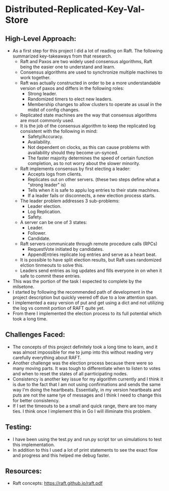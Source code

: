 # Distributed-Replicated-Key-Val-Store

## High-Level Approach:

- As a first step for this project I did a lot of reading on Raft. The following summarized key-takeaways from that research.
  - Raft and Paxos are two widely used consensus algorithms, Raft being the easier one to understand and learn.
  - Consensus algorithms are used to synchronize multiple machines to work together.
  - Raft was actually constructed in order to be a more understandable version of paxos and differs in the following roles:
    - Strong leader. 
    - Randomized timers to elect new leaders.
    - Membership changes to allow clusters to operate as usual in the midst of config changes.
  - Replicated state machines are the way that consensus algorithms are msot commonly used.
  - It is the job of the consensus algorithm to keep the replicated log consistent with the following in mind:
    - Safety/Accuracy.
    - Availability.
    - Not dependent on clocks, as this can cause problems with availability should they become un-synced.
    - The faster majority determines the speed of certain function completion, as to not worry about the slower minority.
  - Raft implements consensus by first electing a leader:
    - Accepts logs from clients.
    - Replicates out on other servers. (these two steps define what a "strong leader" is)
    - Tells when it is safe to applu log entries to their state machines. 
    - If a leader fails or disconnects, a new election process starts.
  - The leader problem addresses 3 sub-problems:
    - Leader election.
    - Log Replication.
    - Safety.
  - A server can be one of 3 states:
    - Leader.
    - Follower.
    - Candidate.
  - Raft servers communicate through remote procedure calls (RPCs)
    - RequestVote initiated by candidates.
    - AppendEntries replicate log entries and serve as a heart beat.
  - It is possible to have split election results, but Raft uses randomized elction tinmeouts to solve this. 
  - Leaders send entries as log updates and fills everyone in on when it safe to commit these entries.
- This was the portion of the task I expected to complete by the milsetone.
- I started by following the recommended path of development in the project description but quickly veered off due to a low attention span.
- I implemented a easy version of put and get using a dict and not utilizing the log vs commit portion of RAFT quite yet. 
- From there I implemented the election process to its full potential which took a long time.

## Challenges Faced:
- The concepts of this project definitely took a long time to learn, and it was almost impossible for me to jump into this without reading very carefully everything about RAFT.
- Another challenge was the election process because there were so many moving parts. It was tough to differentiate when to listen to votes and when to reset the states of all parrticipating nodes.
- Consistency is another key issue for my algorithm currently and I think it is due to the fact that I am not using confirmations and sends the same way I'm doing the heartbeats. Essentially, in my version heartbeats and puts are not the same tye of messages and I think I need to change this for better consistency.
- If I set the timeouts to be a small and quick range, there are too many ties. I think once I implement this in Go I will illiminate this problem.

## Testing:
- I have been using the test.py and run.py script tor un simulations to test this implementation.
- In addition to this I used a lot of print statements to see the exact flow and progress and this helped me debug faster.

## Resources:
- Raft concepts: https://raft.github.io/raft.pdf
